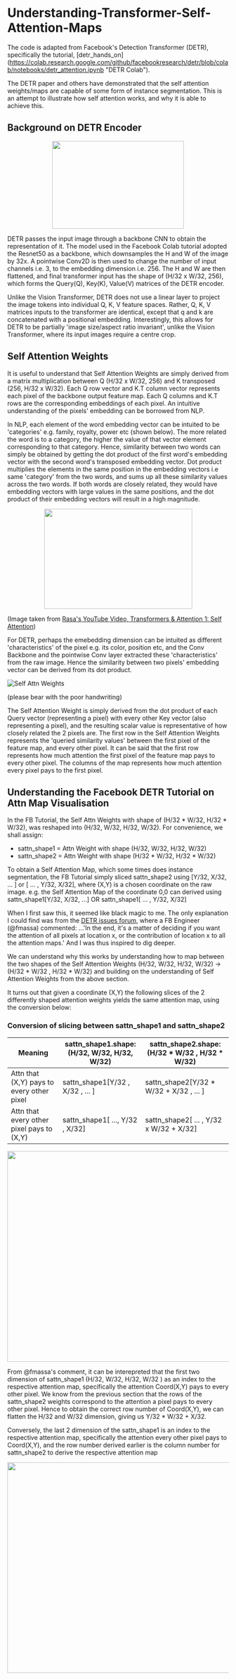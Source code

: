 # Understanding-Transformer-Self-Attention-Maps

The code is adapted from Facebook's Detection Transformer (DETR), specifically the tutorial, [detr_hands_on] (https://colab.research.google.com/github/facebookresearch/detr/blob/colab/notebooks/detr_attention.ipynb "DETR Colab"). 

The DETR paper and others have demonstrated that the self attention weights/maps are capable of some form of instance segmentation. This is an attempt to illustrate how self attention works, and why it is able to achieve this. 



## Background on DETR Encoder

<p align="center">
<img width="300" height="200" src="https://user-images.githubusercontent.com/79006977/129480190-77d1d767-85f0-4913-b6e0-6a99941eb2ad.png">
</p>


DETR passes the input image through a backbone CNN to obtain the representation of it. The model used in the Facebook Colab tutorial adopted the Resnet50 as a backbone, which downsamples the H and W of the image by 32x. A pointwise Conv2D is then used to change the number of input channels i.e. 3, to the embedding dimension i.e. 256. The H and W are then flattened, and final transformer input has the shape of (H/32 x W/32, 256), which forms the Query(Q), Key(K), Value(V) matrices of the DETR encoder. 

Unlike the Vision Transformer, DETR does not use a linear layer to project the image tokens into individual Q, K, V feature spaces. Rather, Q, K, V matrices inputs to the transformer are identical, except that q and k are concatenated with a positional embedding. Interestingly, this allows for DETR to be partially 'image size/aspect ratio invariant', unlike the Vision Transformer, where its input images require a centre crop.

## Self Attention Weights
It is useful to understand that Self Attention Weights are simply derived from a matrix multiplication between Q (H/32 x W/32, 256) and K transposed (256, H/32 x W/32). Each Q row vector and K.T column vector represents each pixel of the backbone output feature map. Each Q columns and K.T rows are the corresponding embeddings of each pixel. An intuitive understanding of the  pixels' embedding can be borrowed from NLP. 

In NLP, each element of the word embedding vector can be intuited to be 'categories' e.g. family, royalty, power etc (shown below). The more related the word is to a category, the higher the value of that vector element corresponding to that category. Hence, similarity between two words can simply be obtained by getting the dot product of the first word's embedding vector with the second word's transposed embedding vector.  Dot product multiplies the elements in the same position in the embedding vectors i.e same 'category' from the two words, and sums up all these similarity values across the two words. If both words are closely related, they would have embedding vectors with large values in the same positions, and the dot product of their embedding vectors will result in a high magnitude.

<p align="center">
<img width="337" height="228" src="https://user-images.githubusercontent.com/79006977/129739480-53d8f810-a617-4bd2-82c3-b9f63505541b.png">
</p>

(Image taken from [Rasa's YouTube Video, Transformers & Attention 1: Self Attention](https://www.youtube.com/watch?v=yGTUuEx3GkA&t=489s))

For DETR, perhaps the emebedding dimension can be intuited as different 'characteristics' of the pixel e.g. its color, position etc, and the Conv Backbone and the pointwise Conv layer extracted these 'characteristics' from the raw image. Hence the similarity between two pixels' embedding vector can be derived from its dot product. 

![Self Attn Weights](https://user-images.githubusercontent.com/79006977/129818679-ccdec0e3-a05c-4b64-85d4-9b146f07f396.png)

(please bear with the poor handwriting)

The Self Attention Weight is simply derived from the dot product of each Query vector (representing a pixel) with every other Key vector (also representing a pixel), and the resulting scalar value is representative of how closely related the 2 pixels are. The first row in the Self Attention Weights represents the 'queried similarity values' between the first pixel of the feature map, and every other pixel. It can be said that the first row represents how much attention the first pixel of the feature map pays to every other pixel. The columns of the map represents how much attention every pixel pays to the first pixel. 

## Understanding the Facebook DETR Tutorial on Attn Map Visualisation

In the FB Tutorial, the Self Attn Weights with shape of (H/32 * W/32, H/32 * W/32), was reshaped into (H/32, W/32, H/32, W/32). For convenience, we shall assign:
* sattn_shape1 = Attn Weight with shape (H/32, W/32, H/32, W/32) 
* sattn_shape2 = Attn Weight with shape (H/32 * W/32, H/32 * W/32) 

To obtain a Self Attention Map, which some times does instance segmentation, the FB Tutorial simply sliced sattn_shape2 using [Y/32, X/32, ... ] or [ ... , Y/32, X/32], where (X,Y) is a chosen coordinate on the raw image. e.g. the Self Attention Map of the coordinate 0,0 can derived using sattn_shape1[Y/32, X/32, ...]  OR sattn_shape1[ ... , Y/32, X/32] 

When I first saw this, it seemed like black magic to me. The only explanation I could find was from the [DETR issues forum](https://github.com/facebookresearch/detr/issues/162), where a FB Engineer (@fmassa) commented: ...'In the end, it's a matter of deciding if you want the attention of all pixels at location x, or the contribution of location x to all the attention maps.' And I was thus inspired to dig deeper. 

We can understand why this works by understanding how to map between the two shapes of the Self Attention Weights (H/32, W/32, H/32, W/32) -> (H/32 * W/32 , H/32 * W/32) and building on the understanding of Self Attention Weights from the above section. 

It turns out that given a coordinate (X,Y) the following slices of the 2 differently shaped attention weights yields the same attention map, using the conversion below:   
### Conversion of slicing between sattn_shape1 and sattn_shape2
Meaning | sattn_shape1.shape: <br /> (H/32, W/32, H/32, W/32) | sattn_shape2.shape: <br /> (H/32 * W/32 , H/32 * W/32)
--- | --- | ---
Attn that (X,Y) pays to every other pixel | sattn_shape1[Y/32 , X/32 , ... ] | sattn_shape2[Y/32 * W/32 + X/32 , ... ]
Attn that every other pixel pays to (X,Y) | sattn_shape1[ ..., Y/32 , X/32] | sattn_shape2[ ... , Y/32 x W/32 + X/32]

<p align="center">
<img width="1000" height="480" src="https://user-images.githubusercontent.com/79006977/129822169-5f0b3f53-cf0e-4e1b-bc6d-c3c7e09dcc29.png">
</p>
From @fmassa's comment, it can be interepreted that the first two dimension of sattn_shape1 (H/32, W/32, H/32, W/32 ) as an index to the respective attention map, specifically the attention Coord(X,Y) pays to every other pixel. We know from the previous section that the rows of the sattn_shape2 weights correspond to the attention a pixel pays to every other pixel. Hence to obtain the correct row number of Coord(X,Y), we can flatten the H/32 and W/32 dimension, giving us Y/32 * W/32 + X/32. 

Conversely, the last 2 dimension of the sattn_shape1 is an index to the respective attention map, specifically the attention every other pixel pays to Coord(X,Y), and the row number derived earlier is the column number for sattn_shape2 to derive the respective attention map

<p align="center">
<img width="1100" height="480" src="https://user-images.githubusercontent.com/79006977/129822097-93045ca7-7897-4d43-b4cd-38bb6011044e.png">
</p>


